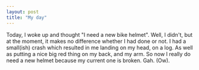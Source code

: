 ```yaml
---
layout: post
title: "My day"
---
```

Today, I woke up and thought "I need a new bike helmet". Well, I didn't, but
at the moment, it makes no difference whether I had done or not. I had a
small(ish) crash which resulted in me landing on my head, on a log. As well as
putting a nice big red thing on my back, and my arm. So now I really do need a
new helmet because my current one is broken. Gah. (Ow).
